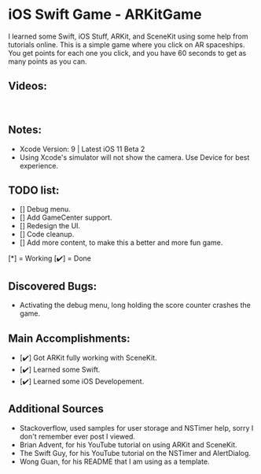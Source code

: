 # iOS Swift Game - ARKitGame
I learned some Swift, iOS Stuff, ARKit, and SceneKit using some help from tutorials online. This is a simple game where you click on AR spaceships. You get points for each one you click, and you have 60 seconds to get as many points as you can.

## Videos:
<p>

</p><br>

## Notes:
- Xcode Version: 9 | Latest iOS 11 Beta 2
- Using Xcode's simulator will not show the camera. Use Device for best experience.

## TODO list:
  - [] Debug menu.
  - [] Add GameCenter support.
  - [] Redesign the UI.
  - [] Code cleanup.
  - [] Add more content, to make this a better and more fun game.

[*] = Working [✔️] = Done

## Discovered Bugs:
- Activating the debug menu, long holding the score counter crashes the game.

## Main Accomplishments:
- [✔️] Got ARKit fully working with SceneKit.
- [✔️] Learned some Swift.
- [✔️] Learned some iOS Developement.

## Additional Sources
- Stackoverflow, used samples for user storage and NSTimer help, sorry I don't remember ever post I viewed.
- Brian Advent, for his YouTube tutorial on using ARKit and SceneKit.
- The Swift Guy, for his YouTube tutorial on the NSTimer and AlertDialog.
- Wong Guan, for his README that I am using as a template.
